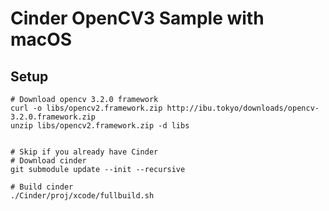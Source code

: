 Cinder OpenCV3 Sample with macOS
===

## Setup

```
# Download opencv 3.2.0 framework
curl -o libs/opencv2.framework.zip http://ibu.tokyo/downloads/opencv-3.2.0.framework.zip
unzip libs/opencv2.framework.zip -d libs


# Skip if you already have Cinder
# Download cinder
git submodule update --init --recursive

# Build cinder
./Cinder/proj/xcode/fullbuild.sh
```
